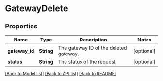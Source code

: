 # GatewayDelete

## Properties
Name | Type | Description | Notes
------------ | ------------- | ------------- | -------------
**gateway_id** | **String** | The gateway ID of the deleted gateway. | [optional] 
**status** | **String** | The status of the request. | [optional] 

[[Back to Model list]](../README.md#documentation-for-models) [[Back to API list]](../README.md#documentation-for-api-endpoints) [[Back to README]](../README.md)


